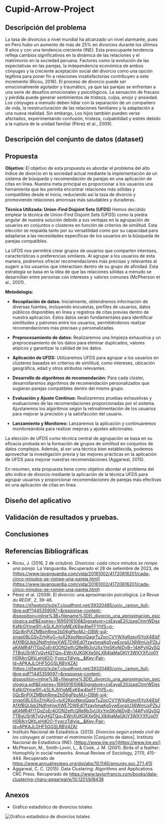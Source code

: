 # Cupid-Arrow-Project

## Descripción del problema
La tasa de divorcios a nivel mundial ha alcanzado un nivel alarmante, pues en Perú hubo un aumento de más de 25% en divorcios durante los últimos 9 años y con una tendencia creciente (INE). Esta preocupante tendencia refleja cambios significativos en la dinámica de las relaciones y el matrimonio en la sociedad peruana. Factores como la evolución de las expectativas en las parejas, la independencia económica de ambos cónyuges y la creciente aceptación social del divorcio como una opción legítima para poner fin a relaciones insatisfactorias contribuyen a este incremento (Ricou, 2016). El proceso de divorcio puede ser emocionalmente agotador y traumático, ya que las parejas se enfrentan a una serie de desafíos emocionales y psicológicos. La sensación de fracaso y pérdida puede generar sentimientos de tristeza, culpa, enojo y ansiedad. Los cónyuges a menudo deben lidiar con la separación de un compañero de vida, la reestructuración de las relaciones familiares y la adaptación a una nueva realidad. Sin embargo, Los hijos también pueden verse afectados, experimentando confusión, tristeza, culpabilidad y estrés debido a la ruptura de la unidad familiar (Pérez et al., 2009).

## Descripción del conjunto de datos (dataset)

## Propuesta
**Objetivo:**
El objetivo de esta propuesta es abordar el problema del alto índice de divorcio en la sociedad actual mediante la implementación de un sistema de búsqueda y recomendación de parejas en una aplicación de citas en línea. Nuestra meta principal es proporcionar a los usuarios una herramienta que les permita encontrar relaciones más sólidas y compatibles desde el inicio, reduciendo así la tasa de divorcio y promoviendo relaciones amorosas más saludables y duraderas.

**Técnica Utilizada: Union-Find Disjoint Sets (UFDS)**
Hemos decidido emplear la técnica de Union-Find Disjoint Sets (UFDS) como la piedra angular de nuestra solución debido a sus ventajas en la agrupación de usuarios en conjuntos o clústeres en función de criterios de similitud. Esta elección se respalda tanto por su versatilidad como por su capacidad para adaptarse a las necesidades específicas de los usuarios en la búsqueda de parejas compatibles.

La UFDS nos permitirá crear grupos de usuarios que comparten intereses, características o preferencias similares. Al agrupar a los usuarios de esta manera, podremos ofrecer recomendaciones más precisas y relevantes al sugerir a los usuarios que interactúen dentro de su grupo de afinidad. Esta estrategia se basa en la idea de que las relaciones sólidas a menudo se desarrollan entre personas con intereses y valores comunes (McPherson et al., 2001).

**Metodología:**
- <b>Recopilación de datos:</b> Inicialmente, obtendremos información de diversas fuentes, incluyendo encuestas, perfiles de usuarios, datos públicos disponibles en línea y registros de citas previas dentro de nuestra aplicación. Estos datos serán fundamentales para identificar similitudes y patrones entre los usuarios, permitiéndonos realizar recomendaciones más precisas y personalizadas.

- <b>Preprocesamiento de datos:</b> Realizaremos una limpieza exhaustiva y un preprocesamiento de los datos para eliminar duplicados, valores atípicos y garantizar la calidad de los datos.

- <b>Aplicación de UFDS:</b> Utilizaremos UFDS para agrupar a los usuarios en clústeres basados en criterios de similitud, como intereses, ubicación geográfica, edad y otros atributos relevantes.

- <b>Desarrollo de algoritmos de recomendación:</b> Para cada clúster, desarrollaremos algoritmos de recomendación personalizados que sugieran parejas compatibles dentro del mismo grupo.

- <b>Evaluación y Ajuste Continuo:</b> Realizaremos pruebas exhaustivas y evaluaciones de las recomendaciones proporcionadas por el sistema. Ajustaremos los algoritmos según la retroalimentación de los usuarios para mejorar la precisión y la satisfacción del usuario.

- <b>Lanzamiento y Monitoreo:</b> Lanzaremos la aplicación y continuaremos monitoreándola para realizar mejoras y ajustes adicionales.

La elección de UFDS como técnica central de agrupación se basa en su eficacia probada en la formación de grupos de similitud en conjuntos de datos complejos. Además, al ser una técnica bien establecida, podemos aprovechar la investigación previa y las mejores prácticas en la aplicación de UFDS para mejorar nuestras recomendaciones (Aggarwal, 2015).

En resumen, esta propuesta tiene como objetivo abordar el problema del alto índice de divorcio mediante la aplicación de la técnica UFDS para agrupar usuarios y proporcionar recomendaciones de parejas más efectivas en una aplicación de citas en línea.

## Diseño del aplicativo

## Validación de resultados y pruebas.

## Conclusiones

## Referencias Bibliográficas
* Ricou, J. (2016, 2 de octubre). _Divorcios: cada cinco minutos se rompe una pareja_. La Vanguardia. Recuperado el 28 de setiembre de 2023, de [https://www.lavanguardia.com/vida/20161002/41720816201/cada-cinco-minutos-se-rompe-una-pareja.html](https://www.lavanguardia.com/vida/20161002/41720816201/cada-cinco-minutos-se-rompe-una-pareja.html)
* Pérez et al. (2009). El divorcio: una aproximación psicológica. _La Revue du REDIF_, _2_, 39-46. [https://d1wqtxts1xzle7.cloudfront.net/39320485/univ._ramon_llull-libre.pdf?1445359097=&response-content-disposition=inline%3B+filename%3DEl_divorcio_una_aproximacion_psicologica.pdf&Expires=1695916106&Signature=cxEayaE2IUzagCtmrWDgsKsNrGYmw9Y~kSLKJhYigMExK6w4IwFFYhfS~o-0QcBnPjXZMBphRme2bD6gPboMJ~DBW-si4-zngp08LGSvZrhjKvG~tuX2KpoNeoiQagrTuZpcCVYWXgRzeyl5YoX4iEbFAfXfBQUkb2NdfmhlwXWE7DWEdl7fzayhmaKg5ywEorgjU36WmUxPZkJaKAMR4FlTGqZoEr4OON2eIfcQReRb3vUXxYmSKvNiDyB~14APyIjQySQ7TBgUSrW7vQyHQTQq~EWnXUKGKXe5hLX84taMaGKjY3WXYXfUo0YH0RArrQKtLeHdOO-YyqczTdlyjg__&Key-Pair-Id=APKAJLOHF5GGSLRBV4ZA](https://d1wqtxts1xzle7.cloudfront.net/39320485/univ._ramon_llull-libre.pdf?1445359097=&response-content-disposition=inline%3B+filename%3DEl_divorcio_una_aproximacion_psicologica.pdf&Expires=1695916106&Signature=cxEayaE2IUzagCtmrWDgsKsNrGYmw9Y~kSLKJhYigMExK6w4IwFFYhfS~o-0QcBnPjXZMBphRme2bD6gPboMJ~DBW-si4-zngp08LGSvZrhjKvG~tuX2KpoNeoiQagrTuZpcCVYWXgRzeyl5YoX4iEbFAfXfBQUkb2NdfmhlwXWE7DWEdl7fzayhmaKg5ywEorgjU36WmUxPZkJaKAMR4FlTGqZoEr4OON2eIfcQReRb3vUXxYmSKvNiDyB~14APyIjQySQ7TBgUSrW7vQyHQTQq~EWnXUKGKXe5hLX84taMaGKjY3WXYXfUo0YH0RArrQKtLeHdOO-YyqczTdlyjg__&Key-Pair-Id=APKAJLOHF5GGSLRBV4ZA)
* Instituto Nacional de Estadística. (2013). _Divorcios según estado civil de los cónyuges al contraer el matrimonio_ [Conjunto de datos]. Instituto Nacional de Estadística (INE). [https://www.ine.es/](https://www.ine.es/)
* McPherson, M., Smith-Lovin, L., & Cook, J. M. (2001). Birds of a feather: Homophily in social networks. Annual Review of Sociology, 27(1), 415-444. Recuperado de https://www.annualreviews.org/doi/abs/10.1146/annurev.soc.27.1.415
* Aggarwal, C. C. (2015). Data Clustering: Algorithms and Applications. CRC Press. Recuperado de https://www.taylorfrancis.com/books/data-clustering-charu-aggarwal/e/10.1201/b18438

## Anexos
* Gráfico estadístico de divorcios totales
<p>
    <img src="https://cdn.discordapp.com/attachments/1037343952694685706/1156975561630027826/image.png?ex=6516ecf5&is=65159b75&hm=708e9c04a5d982ade1f6f3815abe4762e3f5f2745e65036fe7e01cede057e879&" alt="Gráfico estadistico de divorcios totales">
</p>
